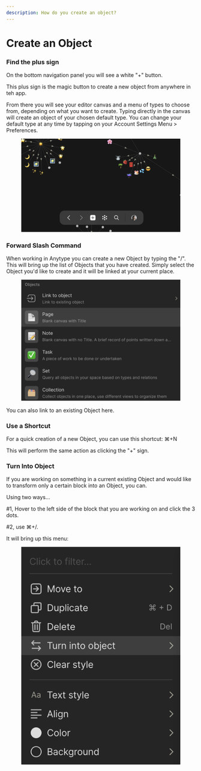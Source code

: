 ```yaml
---
description: How do you create an object?
---
```


# Create an Object

### Find the plus sign

On the bottom navigation panel you will see a white "+" button.

This plus sign is the magic button to create a new object from anywhere in teh app.

From there you will see your editor canvas and a menu of types to choose from, depending on what you want to create. Typing directly in the canvas will create an object of your chosen default type. You can change your default type at any time by tapping on your Account Settings Menu > Preferences.

<figure><img src="../../.gitbook/assets/Object Create - Anytype.png" alt=""><figcaption></figcaption></figure>

### Forward Slash Command

When working in Anytype you can create a new Object by typing the "/". This will bring up the list of Objects that you have created. Simply select the Object you'd like to create and it will be linked at your current place.

<figure><img src="../../.gitbook/assets/image (5).png" alt=""><figcaption></figcaption></figure>

You can also link to an existing Object here.

### Use a Shortcut

For a quick creation of a new Object, you can use this shortcut: ⌘+N

This will perform the same action as clicking the "+" sign.

### Turn Into Object

If you are working on something in a current existing Object and would like to transform only a certain block into an Object, you can.

Using two ways...

\#1, Hover to the left side of the block that you are working on and click the 3 dots.

\#2, use ⌘+/.

It will bring up this menu:

<figure><img src="../../.gitbook/assets/image (25).png" alt=""><figcaption></figcaption></figure>
